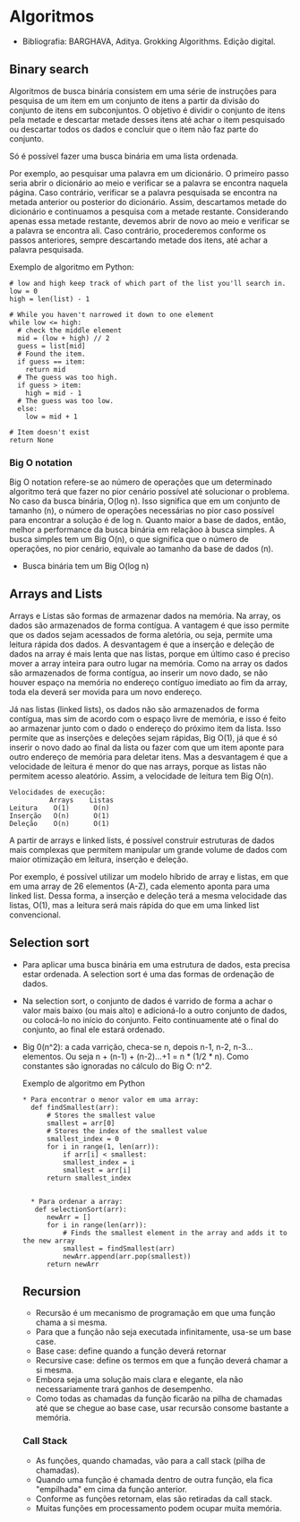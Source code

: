 # Algoritmos
* Bibliografia: BARGHAVA, Aditya. Grokking Algorithms. Edição digital.

## Binary search

  Algoritmos de busca binária consistem em uma série de instruções para pesquisa de um item em um conjunto de itens a partir da divisão do conjunto de itens em subconjuntos.
  O objetivo é dividir o conjunto de itens pela metade e descartar metade desses itens até achar o item pesquisado ou descartar todos os dados e concluir que o item não faz parte do conjunto.
  
  Só é possível fazer uma busca binária em uma lista ordenada.

  Por exemplo, ao pesquisar uma palavra em um dicionário. O primeiro passo seria abrir o dicionário ao meio e verificar se a palavra se encontra naquela página.
  Caso contrário, verificar se a palavra pesquisada se encontra na metada anterior ou posterior do dicionário. 
  Assim, descartamos metade do dicionário e continuamos a pesquisa com a metade restante. 
  Considerando apenas essa metade restante, devemos abrir de novo ao meio e verificar se a palavra se encontra ali.
  Caso contrário, procederemos conforme os passos anteriores, sempre descartando metade dos itens, até achar a palavra pesquisada.

  Exemplo de algoritmo em Python:
  
    # low and high keep track of which part of the list you'll search in.
    low = 0
    high = len(list) - 1

    # While you haven't narrowed it down to one element
    while low <= high:
      # check the middle element
      mid = (low + high) // 2
      guess = list[mid]
      # Found the item.
      if guess == item:
        return mid
      # The guess was too high.
      if guess > item:
        high = mid - 1
      # The guess was too low.
      else:
        low = mid + 1

    # Item doesn't exist
    return None

  ### Big O notation

  Big O notation refere-se ao número de operações que um determinado algoritmo terá que fazer no pior cenário possível até solucionar o problema.
  No caso da busca binária, O(log n). 
  Isso significa que em um conjunto de tamanho (n), o número de operações necessárias no pior caso possível para encontrar a solução é de log n.
  Quanto maior a base de dados, então, melhor a performance da busca binária em relaçãoo à busca simples. 
  A busca simples tem um Big O(n), o que significa que o número de operações, no pior cenário, equivale ao tamanho da base de dados (n).
  * Busca binária tem um Big O(log n)

## Arrays and Lists

Arrays e Listas são formas de armazenar dados na memória. 
Na array, os dados são armazenados de forma contígua. A vantagem é que isso permite que os dados sejam acessados de forma aletória, ou seja, permite uma leitura rápida dos dados. A desvantagem é que a inserção e deleção de dados na array é mais lenta que nas listas, porque em último caso é preciso mover a array inteira para outro lugar na memória. Como na array os dados são armazenados de forma contígua, ao inserir um novo dado, se não houver espaço na memória no endereço contíguo imediato ao fim da array, toda ela deverá ser movida para um novo endereço.

Já nas listas (linked lists), os dados não são armazenados de forma contígua, mas sim de acordo com o espaço livre de memória, e isso é feito ao armazenar junto com o dado o endereço do próximo item da lista. Isso permite que as inserções e deleções sejam rápidas, Big O(1), já que é só inserir o novo dado ao final da lista ou fazer com que um item aponte para outro endereço de memória para deletar itens. Mas a desvantagem é que a velocidade de leitura é menor do que nas arrays, porque as listas não permitem acesso aleatório. Assim, a velocidade de leitura tem Big O(n).

    Velocidades de execução:
              Arrays    Listas
    Leitura    O(1)      O(n)
    Inserção   O(n)      O(1)
    Deleção    O(n)      O(1)

A partir de arrays e linked lists, é possível construir estruturas de dados mais complexas que permitem manipular um grande volume de dados com maior otimização em leitura, inserção e deleção.

Por exemplo, é possível utilizar um modelo híbrido de array e listas, em que em uma array de 26 elementos (A-Z), cada elemento aponta para uma linked list. Dessa forma, a inserção e deleção terá a mesma velocidade das listas, O(1), mas a leitura será mais rápida do que em uma linked list convencional.

## Selection sort

* Para aplicar uma busca binária em uma estrutura de dados, esta precisa estar ordenada. A selection sort é uma das formas de ordenação de dados.
* Na selection sort, o conjunto de dados é varrido de forma a achar o valor mais baixo (ou mais alto) e adicioná-lo a outro conjunto de dados, ou colocá-lo no início do conjunto. Feito continuamente até o final do conjunto, ao final ele estará ordenado.
* Big 0(n^2): a cada varrição, checa-se n, depois n-1, n-2, n-3... elementos. Ou seja n + (n-1) + (n-2)...+1 = n * (1/2 * n).
  Como constantes são ignoradas no cálculo do Big O: n^2.

  Exemplo de algoritmo em Python
  
      * Para encontrar o menor valor em uma array:
        def findSmallest(arr):
            # Stores the smallest value
            smallest = arr[0]
            # Stores the index of the smallest value
            smallest_index = 0
            for i in range(1, len(arr)):
                if arr[i] < smallest:
                smallest_index = i
                smallest = arr[i]      
            return smallest_index

    
        * Para ordenar a array:
         def selectionSort(arr):
            newArr = []
            for i in range(len(arr)):
                # Finds the smallest element in the array and adds it to the new array
                smallest = findSmallest(arr)
                newArr.append(arr.pop(smallest))
            return newArr

  ## Recursion

  * Recursão é um mecanismo de programação em que uma função chama a si mesma.
  * Para que a função não seja executada infinitamente, usa-se um base case.
  * Base case: define quando a função deverá retornar
  * Recursive case: define os termos em que a função deverá chamar a si mesma.
  * Embora seja uma solução mais clara e elegante, ela não necessariamente trará ganhos de desempenho.
  * Como todas as chamadas da função ficarão na pilha de chamadas até que se chegue ao base case, usar recursão consome bastante a memória.
 
  ### Call Stack

  * As funções, quando chamadas, vão para a call stack (pilha de chamadas).
  * Quando uma função é chamada dentro de outra função, ela fica "empilhada" em cima da função anterior.
  * Conforme as funções retornam, elas são retiradas da call stack.
  * Muitas funções em processamento podem ocupar muita memória.
    















  
